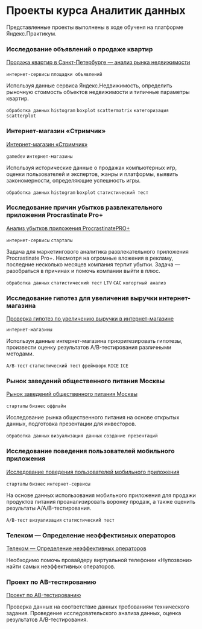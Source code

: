 # Проекты курса Аналитик данных
Представленные проекты выполнены в ходе обученя на платформе Яндекс.Практикум.

### Исследование объявлений о продаже квартир
[Продажа квартир в Санкт-Петербурге — анализ рынка недвижимости](https://github.com/Ekaterina-135/Project-Yandex-Practicum/blob/5b87f9aabffe9a59e2ceaaae7029fd394135a19e/%D0%98%D1%81%D1%81%D0%BB%D0%B5%D0%B4%D0%BE%D0%B2%D0%B0%D0%BD%D0%B8%D0%B5%20%D0%BE%D0%B1%D1%8A%D1%8F%D0%B2%D0%BB%D0%B5%D0%BD%D0%B8%D0%B9%20%D0%BE%20%D0%BF%D1%80%D0%BE%D0%B4%D0%B0%D0%B6%D0%B5%20%D0%BA%D0%B2%D0%B0%D1%80%D1%82%D0%B8%D1%80/%D0%98%D1%81%D1%81%D0%BB%D0%B5%D0%B4%D0%BE%D0%B2%D0%B0%D0%BD%D0%B8%D0%B5%20%D0%BE%D0%B1%D1%8A%D1%8F%D0%B2%D0%BB%D0%B5%D0%BD%D0%B8%D0%B9%20%D0%BE%20%D0%BF%D1%80%D0%BE%D0%B4%D0%B0%D0%B6%D0%B5%20%D0%BA%D0%B2%D0%B0%D1%80%D1%82%D0%B8%D1%80%20(1).ipynb)

`интернет-сервисы` `площадки объявлений`

Используя данные сервиса Яндекс.Недвижимость, определить рыночную стоимость объектов недвижимости и типичные параметры квартир.

`обработка данных` `histogram` `boxplot` `scattermatrix` `категоризация` `scatterplot` 


### Интернет-магазин «Стримчик»
[Интернет-магазин «Стримчик»](https://github.com/Ekaterina-135/Project-Yandex-Practicum/blob/88164d53542a5cb7722a4c5374e90fd3ab5c4218/%D0%98%D0%BD%D1%82%D0%B5%D1%80%D0%BD%D0%B5%D1%82-%D0%BC%D0%B0%D0%B3%D0%B0%D0%B7%D0%B8%D0%BD%20%20%C2%AB%D0%A1%D1%82%D1%80%D0%B8%D0%BC%D1%87%D0%B8%D0%BA%C2%BB/%D0%98%D0%BD%D1%82%D0%B5%D1%80%D0%BD%D0%B5%D1%82-%D0%BC%D0%B0%D0%B3%D0%B0%D0%B7%D0%B8%D0%BD%20%20%C2%AB%D0%A1%D1%82%D1%80%D0%B8%D0%BC%D1%87%D0%B8%D0%BA%C2%BB.ipynb)

`gamedev` `интернет-магазины`

Используя исторические данные о продажах компьютерных игр, оценки пользователей и экспертов, жанры и платформы, выявить закономерности, определяющие успешность игры.

`обработка данных` `histogram` `boxplot` `статистический тест`


### Исследование причин убытков развлекательного приложения Procrastinate Pro+
[Анализ убытков приложения ProcrastinatePRO+](https://github.com/Ekaterina-135/Project-Yandex-Practicum/tree/main/%D0%98%D1%81%D1%81%D0%BB%D0%B5%D0%B4%D0%BE%D0%B2%D0%B0%D0%BD%D0%B8%D0%B5%20%D0%BF%D1%80%D0%B8%D1%87%D0%B8%D0%BD%20%D1%83%D0%B1%D1%8B%D1%82%D0%BA%D0%BE%D0%B2%20%D0%BF%D1%80%D0%B8%D0%BB%D0%BE%D0%B6%D0%B5%D0%BD%D0%B8%D1%8F%20Procrastinate%20Pro%2B)

`интернет-сервисы` `стартапы`

Задача для маркетингового аналитика развлекательного приложения Procrastinate Pro+. Несмотря на огромные вложения в рекламу, последние несколько месяцев компания терпит убытки. Задача — разобраться в причинах и помочь компании выйти в плюс.

`обработка данных` `статистический тест` `LTV` `CAC` `когортный анализ`

### Исследование гипотез для увеличения выручки интернет-магазина
[Проверка гипотез по увеличению выручки в интернет-магазине](https://github.com/Ekaterina-135/Project-Yandex-Practicum/tree/main/%D0%98%D1%81%D1%81%D0%BB%D0%B5%D0%B4%D0%BE%D0%B2%D0%B0%D0%BD%D0%B8%D0%B5%20%D0%BF%D1%80%D0%BE%D0%B4%D1%83%D0%BA%D1%82%D0%BE%D0%B2%D1%8B%D1%85%20%D0%B3%D0%B8%D0%BF%D0%BE%D1%82%D0%B5%D0%B7#%D0%B8%D1%81%D1%81%D0%BB%D0%B5%D0%B4%D0%BE%D0%B2%D0%B0%D0%BD%D0%B8%D0%B5-%D0%B3%D0%B8%D0%BF%D0%BE%D1%82%D0%B5%D0%B7-%D0%B4%D0%BB%D1%8F-%D1%83%D0%B2%D0%B5%D0%BB%D0%B8%D1%87%D0%B5%D0%BD%D0%B8%D1%8F-%D0%B2%D1%8B%D1%80%D1%83%D1%87%D0%BA%D0%B8-%D0%B8%D0%BD%D1%82%D0%B5%D1%80%D0%BD%D0%B5%D1%82-%D0%BC%D0%B0%D0%B3%D0%B0%D0%B7%D0%B8%D0%BD%D0%B0)

`интернет-магазины`

Используя данные интернет-магазина приоритезировать гипотезы, произвести оценку результатов A/B-тестирования различными методами.

`A/B-тест` `статистический тест` `фреймворк` `RICE` `ICE`

### Рынок заведений общественного питания Москвы
[Рынок заведений общественного питания Москвы](https://github.com/Ekaterina-135/Project-Yandex-Practicum/tree/main/%D0%A0%D1%8B%D0%BD%D0%BE%D0%BA%20%D0%B7%D0%B0%D0%B2%D0%B5%D0%B4%D0%B5%D0%BD%D0%B8%D0%B9%20%D0%BE%D0%B1%D1%89%D0%B5%D1%81%D1%82%D0%B2%D0%B5%D0%BD%D0%BD%D0%BE%D0%B3%D0%BE%20%D0%BF%D0%B8%D1%82%D0%B0%D0%BD%D0%B8%D1%8F%20%D0%9C%D0%BE%D1%81%D0%BA%D0%B2%D1%8B)

`стартапы` `бизнес` `оффлайн`

Исследование рынка общественного питания на основе открытых данных, подготовка презентации для инвесторов.

`обработка данных` `визуализация данных` `создание презентаций`

### Исследование поведения пользователей мобильного приложения
[Исследование поведения пользователей мобильного приложения](https://github.com/Ekaterina-135/Project-Yandex-Practicum/blob/7a67bd144827c65247933cca4632f77302843916/%D0%98%D1%81%D1%81%D0%BB%D0%B5%D0%B4%D0%BE%D0%B2%D0%B0%D0%BD%D0%B8%D0%B5%20%D0%BF%D1%80%D0%B8%D1%87%D0%B8%D0%BD%20%D1%83%D0%B1%D1%8B%D1%82%D0%BA%D0%BE%D0%B2%20%D0%BF%D1%80%D0%B8%D0%BB%D0%BE%D0%B6%D0%B5%D0%BD%D0%B8%D1%8F%20Procrastinate%20Pro+/%D0%98%D1%81%D1%81%D0%BB%D0%B5%D0%B4%D0%BE%D0%B2%D0%B0%D0%BD%D0%B8%D0%B5%20%D0%BF%D1%80%D0%B8%D1%87%D0%B8%D0%BD%D1%8B%20%D0%BF%D0%BB%D0%BE%D1%85%D0%BE%D0%B9%20%D0%BE%D0%BA%D1%83%D0%BF%D0%B0%D0%B5%D0%BC%D0%BE%D1%81%D1%82%D0%B8%20%D0%BF%D1%80%D0%B8%D0%BB%D0%BE%D0%B6%D0%B5%D0%BD%D0%B8%D1%8F%20Procrastinate%20Pro+..ipynb)

`стартапы` `бизнес` `интернет-сервисы`

На основе данных использования мобильного приложения для продажи продуктов питания проанализировать воронку продаж, а также оценить результаты A/A/B-тестирования.

`A/B-тест` `визуализация` `статистический тест`

### Телеком — Определение неэффективных операторов 
[Телеком — Определение неэффективных операторов](https://github.com/Ekaterina-135/Project-Yandex-Practicum/blob/7a67bd144827c65247933cca4632f77302843916/%D0%A2%D0%B5%D0%BB%D0%B5%D0%BA%D0%BE%D0%BC%20%E2%80%94%20%D0%9E%D0%BF%D1%80%D0%B5%D0%B4%D0%B5%D0%BB%D0%B5%D0%BD%D0%B8%D0%B5%20%D0%BD%D0%B5%D1%8D%D1%84%D1%84%D0%B5%D0%BA%D1%82%D0%B8%D0%B2%D0%BD%D1%8B%D1%85%20%D0%BE%D0%BF%D0%B5%D1%80%D0%B0%D1%82%D0%BE%D1%80%D0%BE%D0%B2/%D0%A2%D0%B5%D0%BB%D0%B5%D0%BA%D0%BE%D0%BC%20%E2%80%94%20%D0%9E%D0%BF%D1%80%D0%B5%D0%B4%D0%B5%D0%BB%D0%B5%D0%BD%D0%B8%D0%B5%20%D0%BD%D0%B5%D1%8D%D1%84%D1%84%D0%B5%D0%BA%D1%82%D0%B8%D0%B2%D0%BD%D1%8B%D1%85%20%D0%BE%D0%BF%D0%B5%D1%80%D0%B0%D1%82%D0%BE%D1%80%D0%BE%D0%B2.ipynb)

Необходимо помочь провайдеру виртуальной телефонии «Нупозвони» найти самых неэффективных операторов.

### Проект по АB-тестированию
[Проект по АB-тестированию](https://github.com/Ekaterina-135/Project-Yandex-Practicum/blob/7a67bd144827c65247933cca4632f77302843916/%D0%9F%D1%80%D0%BE%D0%B5%D0%BA%D1%82%20%D0%BF%D0%BE%20%D0%90B-%D1%82%D0%B5%D1%81%D1%82%D0%B8%D1%80%D0%BE%D0%B2%D0%B0%D0%BD%D0%B8%D1%8E/%D0%9F%D1%80%D0%BE%D0%B5%D0%BA%D1%82%20%D0%BF%D0%BE%20%D0%90B-%D1%82%D0%B5%D1%81%D1%82%D0%B8%D1%80%D0%BE%D0%B2%D0%B0%D0%BD%D0%B8%D1%8E.ipynb)

Проверка данных на соответствие данных требованиям технического задания. Проведение исследовательского анализа данных, оценка результатов A/B-тестирования.
